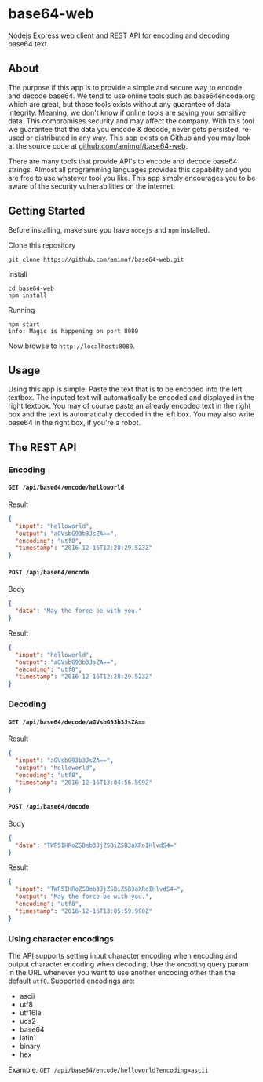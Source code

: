 # base64-web
Nodejs Express web client and REST API for encoding and decoding base64 text.

## About
The purpose if this app is to provide a simple and secure way to encode and decode base64. We tend to use online tools such as base64encode.org which are great, but those tools exists without any guarantee of data integrity. Meaning, we don't know if online tools are saving your sensitive data. This compromises security and may affect the company. With this tool we guarantee that the data you encode & decode, never gets persisted, re-used or distributed in any way. This app exists on Github and you may look at the source code at [github.com/amimof/base64-web](#https://github.com/amimof/base64-web).

There are many tools that provide API's to encode and decode base64 strings. Almost all programming languages provides this capability and you are free to use whatever tool you like. This app simply encourages you to be aware of the security vulnerabilities on the internet.


## Getting Started
Before installing, make sure you have `nodejs` and `npm` installed.

Clone this repository
```
git clone https://github.com/amimof/base64-web.git
```

Install
```
cd base64-web
npm install
```

Running
```
npm start
info: Magic is happening on port 8080
```

Now browse to `http://localhost:8080`.

## Usage
Using this app is simple. Paste the text that is to be encoded into the left textbox. The inputed text will automatically be encoded and displayed in the right textbox. You may of course paste an already encoded text in the right box and the text is automatically decoded in the left box. You may also write base64 in the right box, if you're a robot.

## The REST API

### Encoding

#### `GET /api/base64/encode/helloworld`

Result
```json
{
  "input": "helloworld",
  "output": "aGVsbG93b3JsZA==",
  "encoding": "utf8",
  "timestamp": "2016-12-16T12:28:29.523Z"
}
```

#### `POST /api/base64/encode`

Body
```json
{
  "data": "May the force be with you."
}
```

Result
```json
{
  "input": "helloworld",
  "output": "aGVsbG93b3JsZA==",
  "encoding": "utf8",
  "timestamp": "2016-12-16T12:28:29.523Z"
}
```

### Decoding

#### `GET /api/base64/decode/aGVsbG93b3JsZA==`

Result
```json
{
  "input": "aGVsbG93b3JsZA==",
  "output": "helloworld",
  "encoding": "utf8",
  "timestamp": "2016-12-16T13:04:56.599Z"
}
```

#### `POST /api/base64/decode`

Body
```json
{
  "data": "TWF5IHRoZSBmb3JjZSBiZSB3aXRoIHlvdS4="
}
```

Result
```json
{
  "input": "TWF5IHRoZSBmb3JjZSBiZSB3aXRoIHlvdS4=",
  "output": "May the force be with you.",
  "encoding": "utf8",
  "timestamp": "2016-12-16T13:05:59.990Z"
}
```

### Using character encodings

The API supports setting input character encoding when encoding and output character encoding when decoding. Use the `encoding` query param in the URL whenever you want to use another encoding other than the default `utf8`. Supported encodings are:

* ascii
* utf8
* utf16le
* ucs2
* base64
* latin1
* binary
* hex

Example: `GET /api/base64/encode/helloworld?encoding=ascii`
